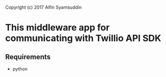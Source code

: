 Copyright (c) 2017 Alfin Syamsuddin

<h1>This middleware app for communicating with Twillio API SDK</h1>

<h2>Requirements</h2>
<ul>
	<li>python</li>
</ul>

